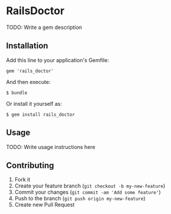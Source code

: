 # RailsDoctor

TODO: Write a gem description

## Installation

Add this line to your application's Gemfile:

    gem 'rails_doctor'

And then execute:

    $ bundle

Or install it yourself as:

    $ gem install rails_doctor

## Usage

TODO: Write usage instructions here

## Contributing

1. Fork it
2. Create your feature branch (`git checkout -b my-new-feature`)
3. Commit your changes (`git commit -am 'Add some feature'`)
4. Push to the branch (`git push origin my-new-feature`)
5. Create new Pull Request
